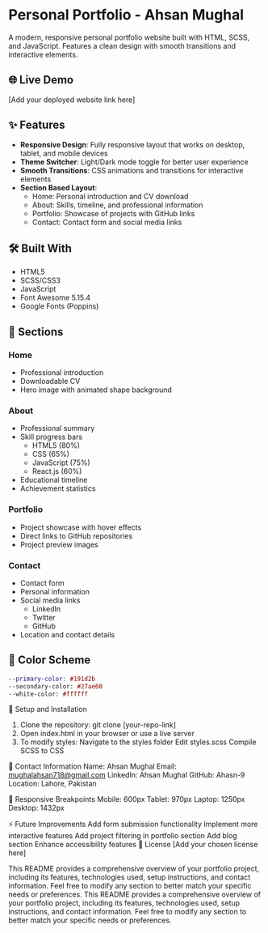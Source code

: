 # Personal Portfolio - Ahsan Mughal

A modern, responsive personal portfolio website built with HTML, SCSS, and JavaScript. Features a clean design with smooth transitions and interactive elements.

## 🌐 Live Demo

[Add your deployed website link here]

## ✨ Features

- **Responsive Design**: Fully responsive layout that works on desktop, tablet, and mobile devices
- **Theme Switcher**: Light/Dark mode toggle for better user experience
- **Smooth Transitions**: CSS animations and transitions for interactive elements
- **Section Based Layout**:
  - Home: Personal introduction and CV download
  - About: Skills, timeline, and professional information
  - Portfolio: Showcase of projects with GitHub links
  - Contact: Contact form and social media links

## 🛠️ Built With

- HTML5
- SCSS/CSS3
- JavaScript
- Font Awesome 5.15.4
- Google Fonts (Poppins)

## 📱 Sections

### Home

- Professional introduction
- Downloadable CV
- Hero image with animated shape background

### About

- Professional summary
- Skill progress bars
  - HTML5 (80%)
  - CSS (65%)
  - JavaScript (75%)
  - React.js (60%)
- Educational timeline
- Achievement statistics

### Portfolio

- Project showcase with hover effects
- Direct links to GitHub repositories
- Project preview images

### Contact

- Contact form
- Personal information
- Social media links
  - LinkedIn
  - Twitter
  - GitHub
- Location and contact details

## 🎨 Color Scheme

```scss
--primary-color: #191d2b
--secondary-color: #27ae60
--white-color: #ffffff
```

🔧 Setup and Installation

1. Clone the repository:
   git clone [your-repo-link]
2. Open index.html in your browser or use a live server
3. To modify styles:
   Navigate to the styles folder
   Edit styles.scss
   Compile SCSS to CSS

👤 Contact Information
Name: Ahsan Mughal
Email: mughalahsan718@gmail.com
LinkedIn: Ahsan Mughal
GitHub: Ahasn-9
Location: Lahore, Pakistan

📱 Responsive Breakpoints
Mobile: 600px
Tablet: 970px
Laptop: 1250px
Desktop: 1432px

⚡️ Future Improvements
Add form submission functionality
Implement more interactive features
Add project filtering in portfolio section
Add blog section
Enhance accessibility features
📄 License
[Add your chosen license here]

This README provides a comprehensive overview of your portfolio project, including its features, technologies used, setup instructions, and contact information. Feel free to modify any section to better match your specific needs or preferences.
This README provides a comprehensive overview of your portfolio project, including its features, technologies used, setup instructions, and contact information. Feel free to modify any section to better match your specific needs or preferences.
